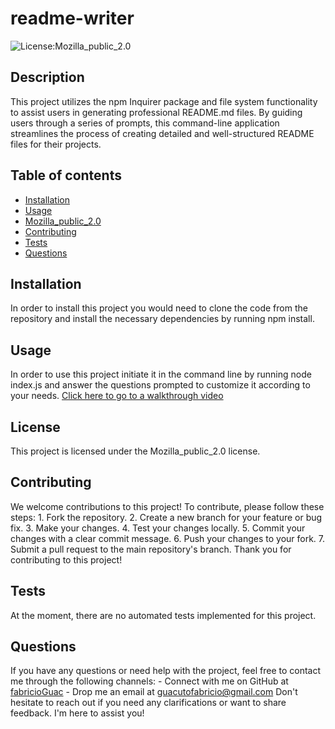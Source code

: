 # readme-writer

![License:Mozilla_public_2.0](https://img.shields.io/badge/License-Mozilla_public_2.0-yellow.svg)
## Description 

This project utilizes the npm Inquirer package and file system functionality to assist users in generating professional README.md files. By guiding users through a series of prompts, this command-line application streamlines the process of creating detailed and well-structured README files for their projects.


## Table of contents

- [Installation](#installation)
- [Usage](#usage)
- [Mozilla_public_2.0](#License)
- [Contributing](#contributing)
- [Tests](#Tests)
- [Questions](#Questions)

## Installation

In order to install this project you would need to clone the code from the repository and install the necessary dependencies by running npm install.


## Usage

In order to use this project initiate it in the command line by running node index.js and answer the questions prompted to customize it according to your needs. [Click here to go to a walkthrough video](https://drive.google.com/file/d/1yFMCbmz7N05UDvoXRl_J_JmA5cLIW41y/view)



## License 

This project is licensed under the Mozilla_public_2.0 license.




## Contributing

We welcome contributions to this project! To contribute, please follow these steps: 1. Fork the repository. 2. Create a new branch for your feature or bug fix. 3. Make your changes. 4. Test your changes locally. 5. Commit your changes with a clear commit message. 6. Push your changes to your fork. 7. Submit a pull request to the main repository's branch. Thank you for contributing to this project!

## Tests

At the moment, there are no automated tests implemented for this project.

## Questions

If you have any questions or need help with the project, feel free to contact me through the following channels: - Connect with me on GitHub at [fabricioGuac](https://github.com/fabricioGuac)  - Drop me an email at [guacutofabricio@gmail.com](https://github.com/guacutofabricio@gmail.com)   Don't hesitate to reach out if you need any clarifications or want to share feedback. I'm here to assist you!

